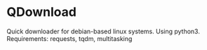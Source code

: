 # QDownload
Quick downloader for debian-based linux systems. Using python3. Requirements: requests, tqdm, multitasking

